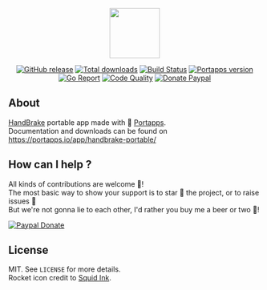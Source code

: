 <p align="center"><a href="https://portapps.io/app/handbrake-portable/" target="_blank"><img width="100" src="https://github.com/portapps/handbrake-portable/blob/master/res/papp.png"></a></p>

<p align="center">
  <a href="https://portapps.io/app/handbrake-portable/#download"><img src="https://img.shields.io/github/release/portapps/handbrake-portable.svg?style=flat-square" alt="GitHub release"></a>
  <a href="https://portapps.io/app/handbrake-portable/#download"><img src="https://img.shields.io/github/downloads/portapps/handbrake-portable/total.svg?style=flat-square" alt="Total downloads"></a>
  <a href="https://travis-ci.com/portapps/handbrake-portable"><img src="https://img.shields.io/travis/com/portapps/handbrake-portable/master.svg?style=flat-square" alt="Build Status"></a>
  <a href="https://github.com/portapps/portapps"><img src="https://img.shields.io/badge/portapps-1.20.3-479fdb.svg?style=flat-square" alt="Portapps version"></a>
  <a href="https://goreportcard.com/report/github.com/portapps/handbrake-portable"><img src="https://goreportcard.com/badge/github.com/portapps/handbrake-portable?style=flat-square" alt="Go Report"></a>
  <a href="https://www.codacy.com/app/portapps/handbrake-portable"><img src="https://img.shields.io/codacy/grade/ed1274db38464b82adc4261d1b1a006b.svg?style=flat-square" alt="Code Quality"></a>
  <a href="https://www.paypal.com/cgi-bin/webscr?cmd=_s-xclick&hosted_button_id=WQD7AQGPDEPSG"><img src="https://img.shields.io/badge/donate-paypal-7057ff.svg?style=flat-square" alt="Donate Paypal"></a>
</p>

## About

[HandBrake](https://handbrake.fr) portable app made with 🚀 [Portapps](https://portapps.io).<br />
Documentation and downloads can be found on https://portapps.io/app/handbrake-portable/

## How can I help ?

All kinds of contributions are welcome :raised_hands:!<br />
The most basic way to show your support is to star :star2: the project, or to raise issues :speech_balloon:<br />
But we're not gonna lie to each other, I'd rather you buy me a beer or two :beers:!

[![Paypal Donate](https://portapps.io/img/paypal-donate.png)](https://www.paypal.com/cgi-bin/webscr?cmd=_s-xclick&hosted_button_id=WQD7AQGPDEPSG)

## License

MIT. See `LICENSE` for more details.<br />
Rocket icon credit to [Squid Ink](http://thesquid.ink).
